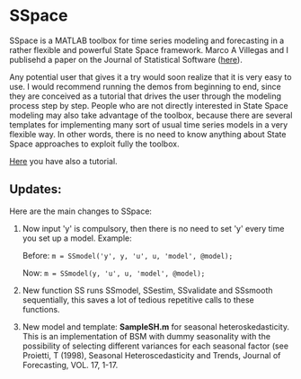 # SSpace
SSpace is a MATLAB toolbox for time series modeling and forecasting in a rather flexible and powerful State Space framework. Marco A Villegas and I publisehd a paper on the Journal of Statistical Software ([here](https://www.jstatsoft.org/article/view/v087i05)).

Any potential user that gives it a try would soon realize that it is very easy to use. I would recommend running the demos from beginning to end, since they are conceived as a tutorial that drives the user through the modeling process step by step. People who are not directly interested in State Space modeling may also take advantage of the toolbox, because there are several templates for implementing many sort of usual time series models in a very flexible way. In other words, there is no need to know anything about State Space approaches to exploit fully the toolbox.

[Here](http://blog.uclm.es/diegopedregal/files/2019/05/SSpaceTutorial.pdf) you have also a tutorial.

## Updates:
Here are the main changes to SSpace:

1. Now input 'y' is compulsory, then there is no need to set 'y' every time you set up a model. Example:

   Before:     `m = SSmodel('y', y, 'u', u, 'model', @model);`
   
   Now:        `m = SSmodel(y, 'u', u, 'model', @model);`
2. New function SS runs SSmodel, SSestim, SSvalidate and SSsmooth sequentially, this saves a lot of tedious repetitive calls to these functions.
3. New model and template: **SampleSH.m** for seasonal heteroskedasticity. This is an implementation of BSM with dummy seasonality with the possibility of selecting different variances for each seasonal factor (see Proietti, T (1998), Seasonal Heteroscedasticity and Trends, Journal of Forecasting, VOL. 17, 1-17.



